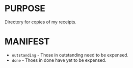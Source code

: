 # PURPOSE

Directory for copies of my receipts.

# MANIFEST

+ `outstanding` - Those in outstanding need to be expensed.
+ `done` - Thoes in done have yet to be expensed.

